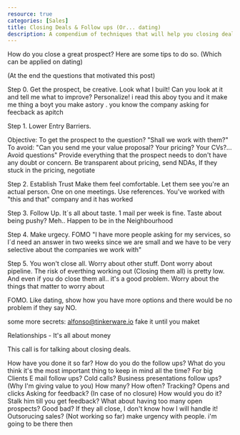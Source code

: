 ```yaml
---
resource: true
categories: [Sales]
title: Closing Deals & Follow ups (Or... dating)
description: A compendium of techniques that will help you closing deals. 
---
```


How do you close a great prospect?
Here are some tips to do so. (Which can be applied on dating)

(At the end the questions that motivated this post)

Step 0. Get the prospect, be creative.
Look what I built! Can you look at it and tell me what to improve?
Personalize!
i read this aboy tyou and it make me thing a boyt you make astory . you  know the company
asking for feecback as apitch


Step 1. Lower Entry Barriers.

Objective: To get the prospect to the question? "Shall we work with them?"
To avoid: "Can you send me your value proposal? Your pricing? Your CVs?... Avoid questions"
Provide everything that the prospect needs to don't have any doubt or concern.
Be transparent about pricing, send NDAs,
If they stuck in the pricing, negotiate

Step 2. Establish Trust
Make them feel comfortable. 
Let them see you're an actual person. One on one meetings.
Use references. You've worked with "this and that" company and it has worked

Step 3. Follow Up.
It´s all about taste. 1 mail per week is fine. Taste about being pushy?  Meh.. 
Happen to be in the Neighbourhood

Step 4. Make urgecy. FOMO
"I have more people asking for my services, so I´d need an answer in two weeks
since we are small and we have to be very selective about the companies we 
work with"

Step 5. You won't close all. Worry about other stuff. 
Dont worry about pipeline.
The risk of everthing working out (Closing them all) is pretty low.
And even if you do close them all.. it's a good problem.
Worry about the things that matter to worry about


FOMO. Like dating, show how you have more options and there would be no problem if
they say NO. 

some more secrets: alfonso@tinkerware.io
fake it until you maket

Relationships - It's all about money



This call is for talking about closing deals.

How have you done it so far?
How do you do the follow ups?
What do you think it's the most important thing to keep in mind all the time?
For big Clients
E mail follow ups? Cold calls?
Business presentations follow ups? (Why I'm giving value to you)
How many? How often?
Tracking? Opens and clicks
Asking for feedback? (In case of no closure) How would you do it? Stalk him till you get feedback?
What about having too many open prospects? Good bad? If they all close, I don't know how I will handle it!
Outsorucing sales? (Not working so far)
make urgency with people. i'm going to be there then
